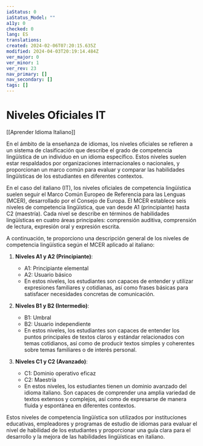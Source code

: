 ```yaml
---
iaStatus: 0
iaStatus_Model: ""
a11y: 0
checked: 0
lang: ES
translations: 
created: 2024-02-06T07:20:15.635Z
modified: 2024-04-03T20:19:14.484Z
ver_major: 0
ver_minor: 1
ver_rev: 23
nav_primary: []
nav_secondary: []
tags: []
---
```

# Niveles Oficiales IT

[[Aprender Idioma Italiano]]

En el ámbito de la enseñanza de idiomas, los niveles oficiales se refieren a un sistema de clasificación que describe el grado de competencia lingüística de un individuo en un idioma específico. Estos niveles suelen estar respaldados por organizaciones internacionales o nacionales, y proporcionan un marco común para evaluar y comparar las habilidades lingüísticas de los estudiantes en diferentes contextos.

En el caso del italiano (IT), los niveles oficiales de competencia lingüística suelen seguir el Marco Común Europeo de Referencia para las Lenguas (MCER), desarrollado por el Consejo de Europa. El MCER establece seis niveles de competencia lingüística, que van desde A1 (principiante) hasta C2 (maestría). Cada nivel se describe en términos de habilidades lingüísticas en cuatro áreas principales: comprensión auditiva, comprensión de lectura, expresión oral y expresión escrita.

A continuación, te proporciono una descripción general de los niveles de competencia lingüística según el MCER aplicado al italiano:

1. **Niveles A1 y A2 (Principiante)**:
   - A1: Principiante elemental
   - A2: Usuario básico
   - En estos niveles, los estudiantes son capaces de entender y utilizar expresiones familiares y cotidianas, así como frases básicas para satisfacer necesidades concretas de comunicación.

2. **Niveles B1 y B2 (Intermedio)**:
   - B1: Umbral
   - B2: Usuario independiente
   - En estos niveles, los estudiantes son capaces de entender los puntos principales de textos claros y estándar relacionados con temas cotidianos, así como de producir textos simples y coherentes sobre temas familiares o de interés personal.

3. **Niveles C1 y C2 (Avanzado)**:
   - C1: Dominio operativo eficaz
   - C2: Maestría
   - En estos niveles, los estudiantes tienen un dominio avanzado del idioma italiano. Son capaces de comprender una amplia variedad de textos extensos y complejos, así como de expresarse de manera fluida y espontánea en diferentes contextos.

Estos niveles de competencia lingüística son utilizados por instituciones educativas, empleadores y programas de estudio de idiomas para evaluar el nivel de habilidad de los estudiantes y proporcionar una guía clara para el desarrollo y la mejora de las habilidades lingüísticas en italiano.